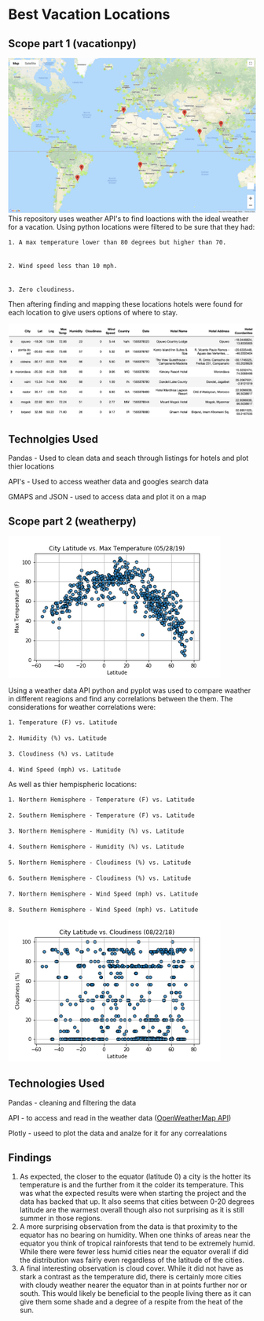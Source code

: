 # Best Vacation Locations 

## Scope part 1 (vacationpy)
![map1](images/locations.png)
This repository uses weather API's to find loactions with the ideal weather for a vacation. Using python locations were filtered to be sure that they had:

    1. A max temperature lower than 80 degrees but higher than 70.


    2. Wind speed less than 10 mph.


    3. Zero cloudiness.

Then aftering finding and mapping these locations hotels were found for each location to give users options of where to stay. 

![hotel-table](images/hotels.png)

## Technolgies Used 
Pandas - Used to clean data and seach through listings for hotels and plot thier locations

API's - Used to access weather data and googles search data

GMAPS and JSON - used to access data and plot it on a map

## Scope part 2 (weatherpy)
![chart1](images/lat-temp.png)

Using a weather data API python and pyplot was used to compare waather in different reagions and find any correlations between the them. The considerations for weather correlations were:

    1. Temperature (F) vs. Latitude

    2. Humidity (%) vs. Latitude

    3. Cloudiness (%) vs. Latitude

    4. Wind Speed (mph) vs. Latitude

As well as thier hempispheric locations:

    1. Northern Hemisphere - Temperature (F) vs. Latitude

    2. Southern Hemisphere - Temperature (F) vs. Latitude

    3. Northern Hemisphere - Humidity (%) vs. Latitude

    4. Southern Hemisphere - Humidity (%) vs. Latitude

    5. Northern Hemisphere - Cloudiness (%) vs. Latitude

    6. Southern Hemisphere - Cloudiness (%) vs. Latitude

    7. Northern Hemisphere - Wind Speed (mph) vs. Latitude

    8. Southern Hemisphere - Wind Speed (mph) vs. Latitude
![chart2](images/lat-cloud.png)

## Technologies Used
Pandas - cleaning and filtering the data

API - to access and read in the weather data ([OpenWeatherMap API](https://openweathermap.org/api))

Plotly - useed to plot the data and analze for it for any correalations

## Findings

1.	As expected, the closer to the equator (latitude 0) a city is the hotter its temperature is and the further from it the colder its temperature. This was what the expected results were when starting the project and the data has backed that up. It also seems that cities between 0-20 degrees latitude are the warmest overall though also not surprising as it is still summer in those regions. 
2.	A more surprising observation from the data is that proximity to the equator has no bearing on humidity. When one thinks of areas near the equator you think of tropical rainforests that tend to be extremely humid. While there were fewer less humid cities near the equator overall if did the distribution was fairly even regardless of the latitude of the cities. 
3.	A final interesting observation is cloud cover. While it did not have as stark a contrast as the temperature did, there is certainly more cities with cloudy weather nearer the equator than in at points further nor or south. This would likely be beneficial to the people living there as it can give them some shade and a degree of a respite from the heat of the sun. 

